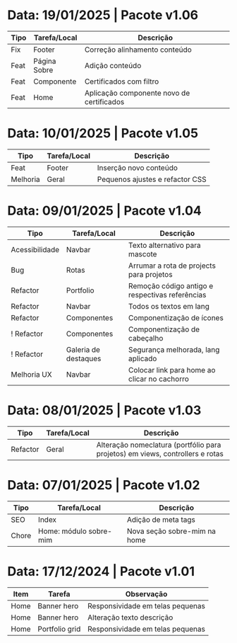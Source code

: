 # Data: 19/01/2025 | Pacote v1.06
| Tipo | Tarefa/Local | Descrição |
| --- | --- | --- |
| Fix | Footer | Correção alinhamento conteúdo |
| Feat | Página Sobre | Adição conteúdo |
| Feat | Componente | Certificados com filtro |
| Feat | Home | Aplicação componente novo de certificados |

# Data: 10/01/2025 | Pacote v1.05
| Tipo | Tarefa/Local | Descrição |
| --- | --- | --- |
| Feat | Footer | Inserção novo conteúdo |
| Melhoria | Geral | Pequenos ajustes e refactor CSS |

# Data: 09/01/2025 | Pacote v1.04
| Tipo | Tarefa/Local | Descrição |
| --- | --- | --- |
| Acessibilidade | Navbar | Texto alternativo para mascote |
| Bug | Rotas | Arrumar a rota de projects para projetos |
| Refactor | Portfolio | Remoção código antigo e respectivas referências |
| Refactor | Navbar | Todos os textos em lang |
| Refactor | Componentes | Componentização de ícones |
! Refactor | Componentes | Componentização de cabeçalho |
! Refactor | Galeria de destaques | Segurança melhorada, lang aplicado |
| Melhoria UX | Navbar | Colocar link para home ao clicar no cachorro |

# Data: 08/01/2025 | Pacote v1.03
| Tipo | Tarefa/Local | Descrição |
| --- | --- | --- |
| Refactor | Geral | Alteração nomeclatura (portfólio para projetos) em views, controllers e rotas |

# Data: 07/01/2025 | Pacote v1.02
| Tipo | Tarefa/Local | Descrição |
| --- | --- | --- |
| SEO | Index | Adição de meta tags |
| Chore | Home: módulo sobre-mim | Nova seção sobre-mim na home |

# Data: 17/12/2024 | Pacote v1.01
| Item | Tarefa | Observação |
| --- | --- | --- |
| Home | Banner hero | Responsividade em telas pequenas |
| Home | Banner hero | Alteração texto descrição |
| Home | Portfolio grid | Responsividade em telas pequenas |